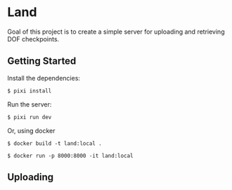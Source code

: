 # Land

Goal of this project is to create a simple server for uploading and retrieving DOF checkpoints.

## Getting Started

Install the dependencies:
```bash
$ pixi install
```

Run the server:
```bash
$ pixi run dev
```

Or, using docker
```
$ docker build -t land:local .

$ docker run -p 8000:8000 -it land:local
```

## Uploading

```bash

```
